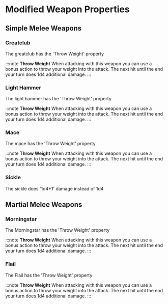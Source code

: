 # Modified Weapon Properties

## Simple Melee Weapons

### Greatclub

The greatclub has the 'Throw Weight' property  

:::note
**Throw Weight** When attacking with this weapon you can use a bonus action to throw your weight into the attack. The next hit until the end your turn does 1d4 additional damage.
:::

### Light Hammer

The light hammer has the 'Throw Weight' property  

:::note
**Throw Weight** When attacking with this weapon you can use a bonus action to throw your weight into the attack. The next hit until the end your turn does 1d4 additional damage.
:::

### Mace

The mace has the 'Throw Weight' property  

:::note
**Throw Weight** When attacking with this weapon you can use a bonus action to throw your weight into the attack. The next hit until the end your turn does 1d4 additional damage.
:::

### Sickle

The sickle does '1d4+1' damage instead of 1d4  

## Martial Melee Weapons

### Morningstar

The Morningstar has the 'Throw Weight' property  

:::note
**Throw Weight** When attacking with this weapon you can use a bonus action to throw your weight into the attack. The next hit until the end your turn does 1d4 additional damage.
:::

### Flail

The Flail has the 'Throw Weight' property  

:::note
**Throw Weight** When attacking with this weapon you can use a bonus action to throw your weight into the attack. The next hit until the end your turn does 1d4 additional damage.
:::
